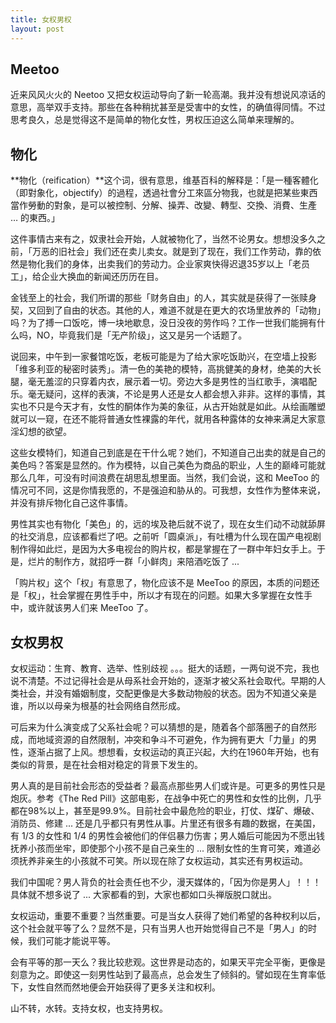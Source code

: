 ```yaml
---
title: 女权男权
layout: post
---
```


## Meetoo

近来风风火火的 Neetoo 又把女权运动导向了新一轮高潮。我并没有想说风凉话的意思，高举双手支持。那些在各种稍扰甚至是受害中的女性，的确值得同情。不过思考良久，总是觉得这不是简单的物化女性，男权压迫这么简单来理解的。

## 物化

**物化（reification）**这个词，很有意思，维基百科的解释是：「是一種客體化（即對象化，objectify）的過程，透過社會分工來區分物我，也就是把某些東西當作勞動的對象，是可以被控制、分解、操弄、改變、轉型、交換、消費、生產 … 的東西。」

这件事情古来有之，奴隶社会开始，人就被物化了，当然不论男女。想想没多久之前，「万恶的旧社会」我们还在卖儿卖女。就是到了现在，我们工作劳动，靠的依然是物化我们的身体，出卖我们的劳动力。企业家爽快得迟退35岁以上「老员工」，给企业大换血的新闻还历历在目。

金钱至上的社会，我们所谓的那些「财务自由」的人，其实就是获得了一张赎身契，又回到了自由的状态。其他的人，难道不就是在更大的农场里放养的「动物」吗？为了搏一口饭吃，博一块地歇息，没日没夜的劳作吗？工作一世我们能拥有什么吗，NO，毕竟我们是「无产阶级」，这又是另一个话题了。

说回来，中午到一家餐馆吃饭，老板可能是为了给大家吃饭助兴，在空墙上投影「维多利亚的秘密时装秀」。清一色的美艳的模特，高挑健美的身材，绝美的大长腿，毫无羞涩的只穿着内衣，展示着一切。旁边大多是男性的当红歌手，演唱配乐。毫无疑问，这样的表演，不论是男人还是女人都会想入非非。这样的事情，其实也不只是今天才有，女性的酮体作为美的象征，从古开始就是如此。从绘画雕塑就可以一窥，在还不能将普通女性裸露的年代，就用各种露体的女神来满足大家意淫幻想的欲望。

这些女模特们，知道自己到底是在干什么呢？她们，不知道自己出卖的就是自己的美色吗？答案是显然的。作为模特，以自己美色为商品的职业，人生的巅峰可能就那么几年，可没有时间浪费在胡思乱想里面。当然，我们会说，这和 MeeToo 的情况可不同，这是你情我愿的，不是强迫和胁从的。可我想，女性作为整体来说，并没有排斥物化自己这件事情。

男性其实也有物化「美色」的，远的埃及艳后就不说了，现在女生们动不动就舔屏的社交消息，应该都看烂了吧。之前听「圆桌派」，有吐槽为什么现在国产电视剧制作得如此烂，是因为大多电视台的购片权，都是掌握在了一群中年妇女手上。于是，烂片的制作方，就招呼一群「小鲜肉」来陪酒吃饭了 ...

「购片权」这个「权」有意思了，物化应该不是 MeeToo 的原因，本质的问题还是「权」，社会掌握在男性手中，所以才有现在的问题。如果大多掌握在女性手中，或许就该男人们来 MeeToo 了。


## 女权男权

女权运动：生育、教育、选举、性别歧视 。。。挺大的话题，一两句说不完，我也说不清楚。不过记得社会是从母系社会开始的，逐渐才被父系社会取代。早期的人类社会，并没有婚姻制度，交配更像是大多数动物般的状态。因为不知道父亲是谁，所以以母亲为根基的社会网络自然形成。

可后来为什么演变成了父系社会呢？可以猜想的是，随着各个部落圈子的自然形成，而地域资源的自然限制，冲突和争斗不可避免，作为拥有更大「力量」的男性，逐渐占据了上风。想想看，女权运动的真正兴起，大约在1960年开始，也有类似的背景，是在社会相对稳定的背景下发生的。

男人真的是目前社会形态的受益者？最高点那些男人们或许是。可更多的男性只是炮灰。参考《The Red Pill》这部电影，在战争中死亡的男性和女性的比例，几乎都在98%以上，甚至是99.9%。目前社会中最危险的职业，打仗、煤矿、爆破、消防员、修建 ... 还是几乎都只有男性从事。片里还有很多有趣的数据，在美国，有 1/3 的女性和 1/4 的男性会被他们的伴侣暴力伤害；男人婚后可能因为不愿出钱抚养小孩而坐牢，即使那个小孩不是自己亲生的 ... 限制女性的生育可笑，难道必须抚养非亲生的小孩就不可笑。所以现在除了女权运动，其实还有男权运动。

我们中国呢？男人背负的社会责任也不少，漫天媒体的，「因为你是男人」！！！具体就不想多说了 ... 大家都看的到，大家也都如口头禅版脱口就出。

女权运动，重要不重要？当然重要。可是当女人获得了她们希望的各种权利以后，这个社会就平等了么？显然不是，只有当男人也开始觉得自己不是「男人」的时候，我们可能才能说平等。

会有平等的那一天么？我比较悲观。这世界是动态的，如果天平完全平衡，更像是刻意为之。即使这一刻男性站到了最高点，总会发生了倾斜的。譬如现在生育率低下，女性自然而然地便会开始获得了更多关注和权利。

山不转，水转。支持女权，也支持男权。

